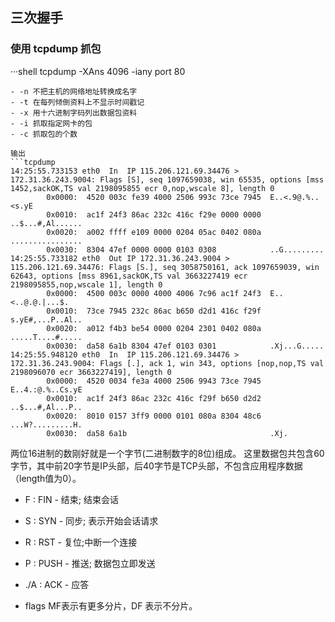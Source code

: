 ## 三次握手

### 使用 tcpdump 抓包
···shell
tcpdump -XAns 4096 -iany port 80
```
- -n 不把主机的网络地址转换成名字
- -t 在每列倾倒资料上不显示时间戳记
- -x 用十六进制字码列出数据包资料
- -i 抓取指定网卡的包
- -c 抓取包的个数

输出
```tcpdump
14:25:55.733153 eth0  In  IP 115.206.121.69.34476 > 172.31.36.243.9004: Flags [S], seq 1097659038, win 65535, options [mss 1452,sackOK,TS val 2198095855 ecr 0,nop,wscale 8], length 0
        0x0000:  4520 003c fe39 4000 2506 993c 73ce 7945  E..<.9@.%..<s.yE
        0x0010:  ac1f 24f3 86ac 232c 416c f29e 0000 0000  ..$...#,Al......
        0x0020:  a002 ffff e109 0000 0204 05ac 0402 080a  ................
        0x0030:  8304 47ef 0000 0000 0103 0308            ..G.........
14:25:55.733182 eth0  Out IP 172.31.36.243.9004 > 115.206.121.69.34476: Flags [S.], seq 3058750161, ack 1097659039, win 62643, options [mss 8961,sackOK,TS val 3663227419 ecr 2198095855,nop,wscale 1], length 0
        0x0000:  4500 003c 0000 4000 4006 7c96 ac1f 24f3  E..<..@.@.|...$.
        0x0010:  73ce 7945 232c 86ac b650 d2d1 416c f29f  s.yE#,...P..Al..
        0x0020:  a012 f4b3 be54 0000 0204 2301 0402 080a  .....T....#.....
        0x0030:  da58 6a1b 8304 47ef 0103 0301            .Xj...G.....
14:25:55.948120 eth0  In  IP 115.206.121.69.34476 > 172.31.36.243.9004: Flags [.], ack 1, win 343, options [nop,nop,TS val 2198096070 ecr 3663227419], length 0
        0x0000:  4520 0034 fe3a 4000 2506 9943 73ce 7945  E..4.:@.%..Cs.yE
        0x0010:  ac1f 24f3 86ac 232c 416c f29f b650 d2d2  ..$...#,Al...P..
        0x0020:  8010 0157 3ff9 0000 0101 080a 8304 48c6  ...W?.........H.
        0x0030:  da58 6a1b                                .Xj.
```
两位16进制的数刚好就是一个字节(二进制数字的8位)组成。
这里数据包共包含60字节，其中前20字节是IP头部，后40字节是TCP头部，不包含应用程序数据（length值为0）。
- F : FIN - 结束; 结束会话
- S : SYN - 同步; 表示开始会话请求
- R : RST - 复位;中断一个连接
- P : PUSH - 推送; 数据包立即发送
- ./A : ACK - 应答

- flags MF表示有更多分片，DF 表示不分片。
